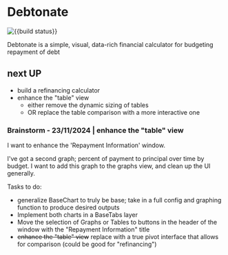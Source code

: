 # Debtonate

![{{build status}}](https://github.com/Kylep342/debtonate/workflows/deploy/badge.svg)


Debtonate is a simple, visual, data-rich financial calculator for budgeting repayment of debt

## next UP

 - build a refinancing calculator
 - enhance the "table" view
    - either remove the dynamic sizing of tables
    - OR replace the table comparison with a more interactive one

### Brainstorm - 23/11/2024 | enhance the "table" view

I want to enhance the 'Repayment Information' window.

I've got a second graph; percent of payment to principal over time by budget. I want to add this graph to the graphs view, and clean up the UI generally.

Tasks to do:
 - generalize BaseChart to truly be base; take in a full config and graphing function to produce desired outputs
 - Implement both charts in a BaseTabs layer
 - Move the selection of Graphs or Tables to buttons in the header of the window with the "Repayment Information" title
 - <s>enhance the "table" view</s> replace with a true pivot interface that allows for comparison (could be good for "refinancing")